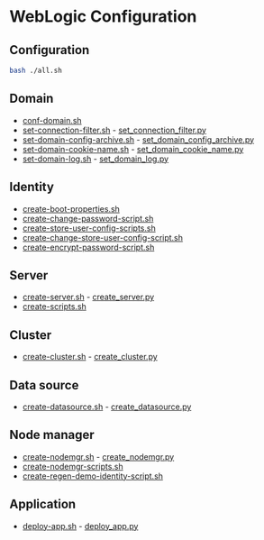 # WebLogic Configuration

## Configuration

```bash
bash ./all.sh
```

## Domain

- [conf-domain.sh](/weblogic/config/conf-domain.sh)
- [set-connection-filter.sh](/weblogic/config/set-connection-filter.sh) - [set_connection_filter.py](/weblogic/config/set_connection_filter.py)
- [set-domain-config-archive.sh](/weblogic/config/set-domain-config-archive.sh) - [set_domain_config_archive.py](/weblogic/config/set_domain_config_archive.py)
- [set-domain-cookie-name.sh](/weblogic/config/set-domain-cookie-name.sh) - [set_domain_cookie_name.py](/weblogic/config/set_domain_cookie_name.py)
- [set-domain-log.sh](/weblogic/config/set-domain-log.sh) - [set_domain_log.py](/weblogic/config/set_domain_log.py)

## Identity

- [create-boot-properties.sh](/weblogic/config/create-boot-properties.sh)
- [create-change-password-script.sh](/weblogic/config/create-change-password-script.sh)
- [create-store-user-config-scripts.sh](/weblogic/config/create-store-user-config-scripts.sh)
- [create-change-store-user-config-script.sh](/weblogic/config/create-change-store-user-config-script.sh)
- [create-encrypt-password-script.sh](/weblogic/config/create-encrypt-password-script.sh)

## Server

- [create-server.sh](/weblogic/config/create-server.sh) - [create_server.py](/weblogic/config/create_server.py)
- [create-scripts.sh](/weblogic/config/create-scripts.sh)

## Cluster

- [create-cluster.sh](/weblogic/config/create-cluster.sh) - [create_cluster.py](/weblogic/config/create_cluster.py)

## Data source

- [create-datasource.sh](/weblogic/config/create-datasource.sh) - [create_datasource.py](/weblogic/config/create_datasource.py)

## Node manager

- [create-nodemgr.sh](/weblogic/config/create-nodemgr.sh) - [create_nodemgr.py](/weblogic/config/create_nodemgr.py)
- [create-nodemgr-scripts.sh](/weblogic/config/create-nodemgr-scripts.sh)
- [create-regen-demo-identity-script.sh](/weblogic/config/create-regen-demo-identity-script.sh)

## Application

- [deploy-app.sh](/weblogic/config/deploy-app.sh) - [deploy_app.py](/weblogic/config/deploy_app.py)
